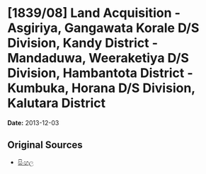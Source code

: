 # [1839/08] Land Acquisition - Asgiriya, Gangawata Korale D/S Division, Kandy District - Mandaduwa, Weeraketiya D/S Division, Hambantota District - Kumbuka, Horana D/S Division, Kalutara District

**Date:** 2013-12-03

## Original Sources

- [සිංහල](https://documents.gov.lk/view/extra-gazettes/2013/12/1839-08_S.pdf)

